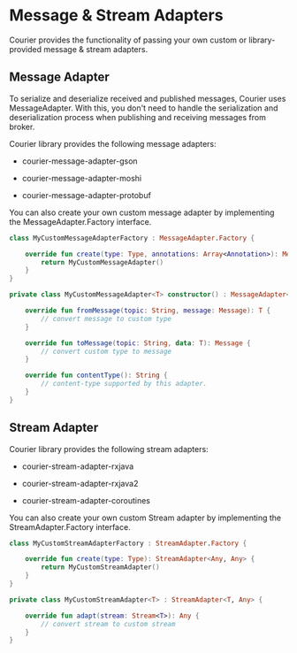 # Message & Stream Adapters

Courier provides the functionality of passing your own custom or library-provided message & stream adapters.

## Message Adapter

To serialize and deserialize received and published messages, Courier uses MessageAdapter. With this, you don't need to handle the serialization and deserialization process when publishing and receiving messages from broker.

Courier library provides the following message adapters:

- courier-message-adapter-gson

- courier-message-adapter-moshi

- courier-message-adapter-protobuf

You can also create your own custom message adapter by implementing the MessageAdapter.Factory interface.

~~~ kotlin
class MyCustomMessageAdapterFactory : MessageAdapter.Factory {

    override fun create(type: Type, annotations: Array<Annotation>): MessageAdapter<*> {
        return MyCustomMessageAdapter()
    }
}

private class MyCustomMessageAdapter<T> constructor() : MessageAdapter<T> {

    override fun fromMessage(topic: String, message: Message): T {
        // convert message to custom type
    }

    override fun toMessage(topic: String, data: T): Message {
        // convert custom type to message
    }

    override fun contentType(): String {
        // content-type supported by this adapter.
    }
}
~~~

## Stream Adapter

Courier library provides the following stream adapters:

- courier-stream-adapter-rxjava

- courier-stream-adapter-rxjava2

- courier-stream-adapter-coroutines

You can also create your own custom Stream adapter by implementing the StreamAdapter.Factory interface.

~~~ kotlin
class MyCustomStreamAdapterFactory : StreamAdapter.Factory {

    override fun create(type: Type): StreamAdapter<Any, Any> {
        return MyCustomStreamAdapter()
    }
}

private class MyCustomStreamAdapter<T> : StreamAdapter<T, Any> {

    override fun adapt(stream: Stream<T>): Any {
        // convert stream to custom stream
    }
}
~~~
